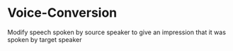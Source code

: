# Voice-Conversion
Modify speech spoken by source speaker to give an impression that it was spoken by target speaker
